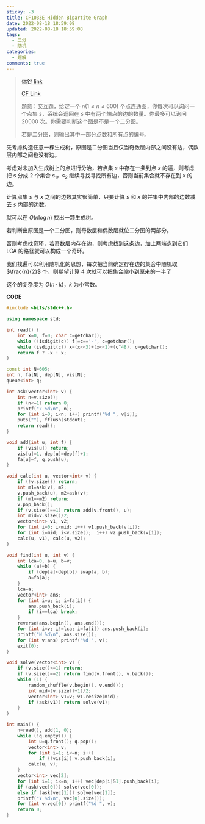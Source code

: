 ```yaml
---
sticky: -3
title: CF1033E Hidden Bipartite Graph
date: 2022-08-18 18:59:08
updated: 2022-08-18 18:59:08
tags:
  - 二分
  - 随机
categories:
  - 题解
comments: true
---
```

> [你谷 link](https://www.luogu.com.cn/problem/CF1033E)
> 
> [CF Link](https://codeforces.com/problemset/problem/1033/E)
> 
> 题意：交互题，给定一个 $n(1\le n\le 600)$ 个点连通图，你每次可以询问一个点集 $s$，系统会返回在 $s$ 中有两个端点的边的数量。你最多可以询问 $20000$ 次。你需要判断这个图是不是一个二分图。
> 
> 若是二分图，则输出其中一部分点数和所有点的编号。

先考虑构造任意一棵生成树，原图是二分图当且仅当奇数层内部之间没有边，偶数层内部之间也没有边。

考虑对未加入生成树上的点进行分治，若点集 $s$ 中存在一条到点 $x$ 的遍，则考虑把 $s$ 分成 $2$ 个集合 $s_1$，$s_2$ 继续寻找寻找所有边，否则当前集合就不存在到 $x$ 的边。

计算点集 $s$ 与 $x$ 之间的边数其实很简单，只要计算 $s$ 和 $x$ 的并集中内部的边数减去 $s$ 内部的边数。

就可以在 $O(n\log n)$ 找出一颗生成树。

若判断出原图是一个二分图，则奇数层和偶数层就位二分图的两部分。

否则考虑找奇环，若奇数层内存在边，则考虑找到这条边，加上两端点到它们 LCA 的路径就可以构成一个奇环。

我们找遍可以利用随机化的思想，每次把当前确定存在边的集合中随机取 $\frac{n}{2}$ 个，则期望计算 $4$ 次就可以把集合缩小到原来的一半了

这个的复杂度为 $O(n\cdot k)$，$k$ 为小常数。

**CODE**

```cpp
#include <bits/stdc++.h>

using namespace std;

int read() {
	int x=0, f=0; char c=getchar();
	while (!isdigit(c)) f|=c=='-', c=getchar();
	while (isdigit(c)) x=(x<<3)+(x<<1)+(c^48), c=getchar();
	return f ? -x : x;
}

const int N=605;
int n, fa[N], dep[N], vis[N];
queue<int> q;

int ask(vector<int> v) {
	int n=v.size();
	if (n<=1) return 0;
	printf("? %d\n", n);
	for (int i=0; i<n; i++) printf("%d ", v[i]);
	puts(""), fflush(stdout);
	return read();
}

void add(int u, int f) {
	if (vis[u]) return;
	vis[u]=1, dep[u]=dep[f]+1;
	fa[u]=f, q.push(u);
}

void calc(int u, vector<int> v) {
	if (!v.size()) return;
	int m1=ask(v), m2;
	v.push_back(u), m2=ask(v);
	if (m1==m2) return;
	v.pop_back();
	if (v.size()==1) return add(v.front(), u);
	int mid=v.size()/2;
	vector<int> v1, v2;
	for (int i=0; i<mid; i++) v1.push_back(v[i]);
	for (int i=mid; i<v.size();  i++) v2.push_back(v[i]);
	calc(u, v1), calc(u, v2);
}

void find(int u, int v) {
	int lca=0, a=u, b=v;
	while (a!=b) {
		if (dep[a]<dep[b]) swap(a, b);
		a=fa[a];
	}
	lca=a;
	vector<int> ans;
	for (int i=u; i; i=fa[i]) {
		ans.push_back(i);
		if (i==lca) break;
	}
	reverse(ans.begin(), ans.end());
	for (int i=v; i!=lca; i=fa[i]) ans.push_back(i);
	printf("N %d\n", ans.size());
	for (int v:ans) printf("%d ", v);
	exit(0);
}

void solve(vector<int> v) {
	if (v.size()<=1) return;
	if (v.size()==2) return find(v.front(), v.back());
	while (1) {
		random_shuffle(v.begin(), v.end());
		int mid=(v.size()+1)/2;
		vector<int> v1=v; v1.resize(mid);
		if (ask(v1)) return solve(v1);
	}
}

int main() {
	n=read(), add(1, 0);
	while (!q.empty()) {
		int u=q.front(); q.pop();
		vector<int> v;
		for (int i=1; i<=n; i++)
			if (!vis[i]) v.push_back(i);
		calc(u, v);
	}
	vector<int> vec[2];
	for (int i=1; i<=n; i++) vec[dep[i]&1].push_back(i);
	if (ask(vec[0])) solve(vec[0]);
	else if (ask(vec[1])) solve(vec[1]);
	printf("Y %d\n", vec[0].size());
	for (int v:vec[0]) printf("%d ", v);
	return 0;
}
```